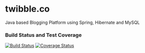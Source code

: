 # twibble.co
Java based Blogging Platform using Spring, Hibernate and MySQL

### Build Status and Test Coverage
[![Build Status](https://travis-ci.org/andymccall/twibble.co.svg?branch=master)](https://travis-ci.org/andymccall/api.postcode.software)
[![Coverage Status](https://coveralls.io/repos/github/andymccall/twibble.co/badge.svg?branch=master)](https://coveralls.io/github/andymccall/twibble.co?branch=master)


